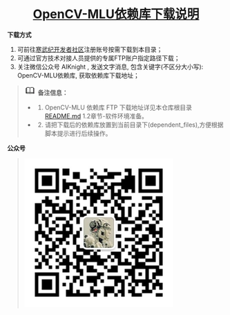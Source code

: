 <p align="center">
    <a href="https://gitee.com/cambriconknight/opencv-mlu-docker-image/dependent_files">
        <h1 align="center">OpenCV-MLU依赖库下载说明</h1>
    </a>
</p>


**下载方式**

1. 可前往[寒武纪开发者社区](https://developer.cambricon.com)注册账号按需下载到本目录；
2. 可通过官方技术对接人员提供的专属FTP账户指定路径下载；
3. 关注微信公众号 AIKnight , 发送文字消息, 包含关键字(不区分大小写): OpenCV-MLU依赖库, 获取依赖库下载地址；

>![](../res/note.gif) **备注信息：**
>- 1. OpenCV-MLU 依赖库 FTP 下载地址详见本仓库根目录[README.md](../README.md) 1.2章节-软件环境准备。
>- 2. 请把下载后的依赖库放置到当前目录下(dependent_files),方便根据脚本提示进行后续操作。

**公众号**
>![](../res/aiknight_wechat_344.jpg)

